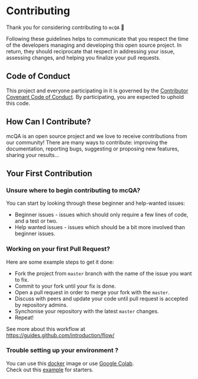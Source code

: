 # Contributing

Thank you for considering contributing to `mcQA` 🙏

Following these guidelines helps to communicate that you respect the time of the developers managing and developing this open source project. In return, they should reciprocate that respect in addressing your issue, assessing changes, and helping you finalize your pull requests.

## Code of Conduct

This project and everyone participating in it is governed by the [Contributor Covenant Code of Conduct](https://www.contributor-covenant.org/). By participating, you are expected to uphold this code.

## How Can I Contribute?

mcQA is an open source project and we love to receive contributions from our community! There are many ways to contribute: improving the documentation, reporting bugs, suggesting or proposing new features, sharing your results...

## Your First Contribution

### Unsure where to begin contributing to mcQA?

You can start by looking through these beginner and help-wanted issues:

- Beginner issues - issues which should only require a few lines of code, and a test or two.
- Help wanted issues - issues which should be a bit more involved than beginner issues.

### Working on your first Pull Request?

Here are some example steps to get it done:

- Fork the project from `master` branch with the name of the issue you want to fix.
- Commit to your fork until your fix is done.
- Open a pull request in order to merge your fork with the `master`.
- Discuss with peers and update your code until pull request is accepted by repository admins.
- Synchonise your repository with the latest `master` changes.
- Repeat!

See more about this workflow at https://guides.github.com/introduction/flow/

### Trouble setting up your environment ?

You can use this [docker](https://hub.docker.com/r/tayciryahmed/nlp) image or use [Google Colab](https://colab.research.google.com/). <br> Check out this [example](https://colab.research.google.com/drive/12SLtasLSeFdTTaXL_T31FvYfl73mEPmf) for starters.


